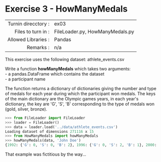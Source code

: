 # Exercise 3 - HowManyMedals

|                         |                    |
| -----------------------:| ------------------ |
|   Turnin direcctory :   |  ex03              |
|   Files to turn in :    |  FileLoader.py, HowManyMedals.py |
|   Allowed Libraries :   |  Pandas            |
|   Remarks :             |  n/a               |

This exercise uses the following dataset: athlete_events.csv

Write a function __howManyMedals__ which takes two arguments:  
	- a pandas.DataFrame which contains the dataset  
	- a participant name  

The function returns a dictionary of dictionaries giving the number and type of medals for each year during which the participant won medals.
The keys of the main dictionary are the Olympic games years, in each year's dictionary, the key are 'G', 'S', 'B' corresponding to the type of medals won (gold, silver, bronze).

```python
>>> from FileLoader import FileLoader
>>> loader = FileLoader()
>>> data = loader.load('../data/athlete_events.csv')
Loading dataset of dimensions 271116 x 15
>>> from HowManyMedals import howManyMedals
>>> howManyMedals(data, 'John Doe')
{1992: {'G': 0, 'S': 0, 'B': 2}, 1996: {'G': 0, 'S': 2, 'B': 1}, 2000: {'G': 1, 'S': 0, 'B': 1}}
```
That example was fictitious by the way...
